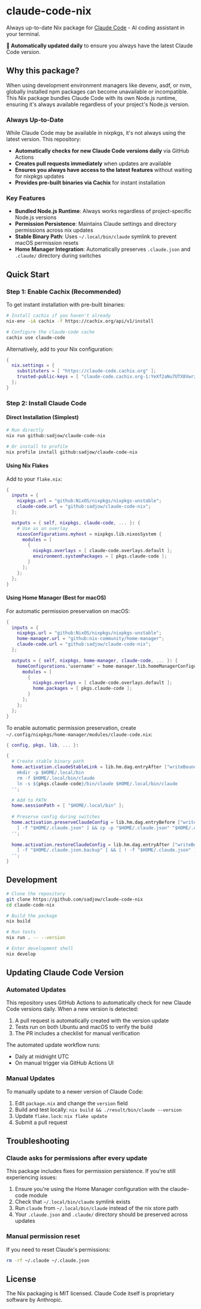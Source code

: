 # claude-code-nix

Always up-to-date Nix package for [Claude Code](https://claude.ai/code) - AI coding assistant in your terminal.

**🚀 Automatically updated daily** to ensure you always have the latest Claude Code version.

## Why this package?

When using development environment managers like devenv, asdf, or nvm, globally installed npm packages can become unavailable or incompatible. This Nix package bundles Claude Code with its own Node.js runtime, ensuring it's always available regardless of your project's Node.js version.

### Always Up-to-Date

While Claude Code may be available in nixpkgs, it's not always using the latest version. This repository:

- **Automatically checks for new Claude Code versions daily** via GitHub Actions
- **Creates pull requests immediately** when updates are available
- **Ensures you always have access to the latest features** without waiting for nixpkgs updates
- **Provides pre-built binaries via Cachix** for instant installation

### Key Features

- **Bundled Node.js Runtime**: Always works regardless of project-specific Node.js versions
- **Permission Persistence**: Maintains Claude settings and directory permissions across nix updates
- **Stable Binary Path**: Uses `~/.local/bin/claude` symlink to prevent macOS permission resets
- **Home Manager Integration**: Automatically preserves `.claude.json` and `.claude/` directory during switches

## Quick Start

### Step 1: Enable Cachix (Recommended)

To get instant installation with pre-built binaries:

```bash
# Install cachix if you haven't already
nix-env -iA cachix -f https://cachix.org/api/v1/install

# Configure the claude-code cache
cachix use claude-code
```

Alternatively, add to your Nix configuration:

```nix
{
  nix.settings = {
    substituters = [ "https://claude-code.cachix.org" ];
    trusted-public-keys = [ "claude-code.cachix.org-1:YeXf2aNu7UTX8Vwrze0za1WEDS+4DuI2kVeWEE4fsRk=" ];
  };
}
```

### Step 2: Install Claude Code

#### Direct Installation (Simplest)

```bash
# Run directly
nix run github:sadjow/claude-code-nix

# Or install to profile
nix profile install github:sadjow/claude-code-nix
```

#### Using Nix Flakes

Add to your `flake.nix`:

```nix
{
  inputs = {
    nixpkgs.url = "github:NixOS/nixpkgs/nixpkgs-unstable";
    claude-code.url = "github:sadjow/claude-code-nix";
  };

  outputs = { self, nixpkgs, claude-code, ... }: {
    # Use as an overlay
    nixosConfigurations.myhost = nixpkgs.lib.nixosSystem {
      modules = [
        {
          nixpkgs.overlays = [ claude-code.overlays.default ];
          environment.systemPackages = [ pkgs.claude-code ];
        }
      ];
    };
  };
}
```

#### Using Home Manager (Best for macOS)

For automatic permission preservation on macOS:

```nix
{
  inputs = {
    nixpkgs.url = "github:NixOS/nixpkgs/nixpkgs-unstable";
    home-manager.url = "github:nix-community/home-manager";
    claude-code.url = "github:sadjow/claude-code-nix";
  };

  outputs = { self, nixpkgs, home-manager, claude-code, ... }: {
    homeConfigurations."username" = home-manager.lib.homeManagerConfiguration {
      modules = [
        {
          nixpkgs.overlays = [ claude-code.overlays.default ];
          home.packages = [ pkgs.claude-code ];
        }
      ];
    };
  };
}
```

To enable automatic permission preservation, create `~/.config/nixpkgs/home-manager/modules/claude-code.nix`:

```nix
{ config, pkgs, lib, ... }:

{
  # Create stable binary path
  home.activation.claudeStableLink = lib.hm.dag.entryAfter ["writeBoundary"] ''
    mkdir -p $HOME/.local/bin
    rm -f $HOME/.local/bin/claude
    ln -s ${pkgs.claude-code}/bin/claude $HOME/.local/bin/claude
  '';

  # Add to PATH
  home.sessionPath = [ "$HOME/.local/bin" ];
  
  # Preserve config during switches
  home.activation.preserveClaudeConfig = lib.hm.dag.entryBefore ["writeBoundary"] ''
    [ -f "$HOME/.claude.json" ] && cp -p "$HOME/.claude.json" "$HOME/.claude.json.backup" || true
  '';
  
  home.activation.restoreClaudeConfig = lib.hm.dag.entryAfter ["writeBoundary"] ''
    [ -f "$HOME/.claude.json.backup" ] && [ ! -f "$HOME/.claude.json" ] && cp -p "$HOME/.claude.json.backup" "$HOME/.claude.json" || true
  '';
}
```

## Development

```bash
# Clone the repository
git clone https://github.com/sadjow/claude-code-nix
cd claude-code-nix

# Build the package
nix build

# Run tests
nix run . -- --version

# Enter development shell
nix develop
```

## Updating Claude Code Version

### Automated Updates

This repository uses GitHub Actions to automatically check for new Claude Code versions daily. When a new version is detected:

1. A pull request is automatically created with the version update
2. Tests run on both Ubuntu and macOS to verify the build
3. The PR includes a checklist for manual verification

The automated update workflow runs:
- Daily at midnight UTC
- On manual trigger via GitHub Actions UI

### Manual Updates

To manually update to a newer version of Claude Code:

1. Edit `package.nix` and change the `version` field
2. Build and test locally: `nix build && ./result/bin/claude --version`
3. Update `flake.lock`: `nix flake update`
4. Submit a pull request

## Troubleshooting

### Claude asks for permissions after every update

This package includes fixes for permission persistence. If you're still experiencing issues:

1. Ensure you're using the Home Manager configuration with the claude-code module
2. Check that `~/.local/bin/claude` symlink exists
3. Run `claude` from `~/.local/bin/claude` instead of the nix store path
4. Your `.claude.json` and `.claude/` directory should be preserved across updates

### Manual permission reset

If you need to reset Claude's permissions:

```bash
rm -rf ~/.claude ~/.claude.json
```

## License

The Nix packaging is MIT licensed. Claude Code itself is proprietary software by Anthropic.